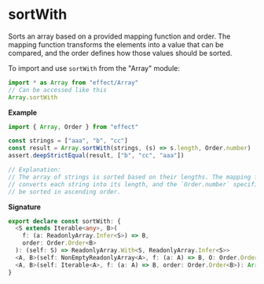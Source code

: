 # sortWith

Sorts an array based on a provided mapping function and order. The mapping
function transforms the elements into a value that can be compared, and the
order defines how those values should be sorted.

To import and use `sortWith` from the "Array" module:

```ts
import * as Array from "effect/Array"
// Can be accessed like this
Array.sortWith
```

**Example**

```ts
import { Array, Order } from "effect"

const strings = ["aaa", "b", "cc"]
const result = Array.sortWith(strings, (s) => s.length, Order.number)
assert.deepStrictEqual(result, ["b", "cc", "aaa"])

// Explanation:
// The array of strings is sorted based on their lengths. The mapping function `(s) => s.length`
// converts each string into its length, and the `Order.number` specifies that the lengths should
// be sorted in ascending order.
```

**Signature**

```ts
export declare const sortWith: {
  <S extends Iterable<any>, B>(
    f: (a: ReadonlyArray.Infer<S>) => B,
    order: Order.Order<B>
  ): (self: S) => ReadonlyArray.With<S, ReadonlyArray.Infer<S>>
  <A, B>(self: NonEmptyReadonlyArray<A>, f: (a: A) => B, O: Order.Order<B>): NonEmptyArray<A>
  <A, B>(self: Iterable<A>, f: (a: A) => B, order: Order.Order<B>): Array<A>
}
```
